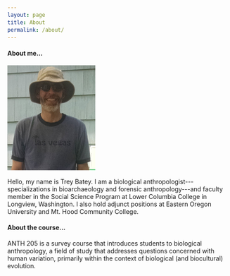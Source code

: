 ```yaml
---
layout: page
title: About
permalink: /about/
---
```


#### About me...

![](https://github.com/bateyt/Anth205/blob/gh-pages/figs/ProfileImageHolder.jpg)

Hello, my name is Trey Batey. I am a biological anthropologist---specializations in bioarchaeology and forensic anthropology---and faculty member in the Social Science Program at Lower Columbia College in Longview, Washington. I also hold adjunct positions at Eastern Oregon University and Mt. Hood Community College.


#### About the course...
ANTH 205 is a survey course that introduces students to biological anthropology, a field of study that addresses questions concerned with human variation, primarily within the context of biological (and biocultural) evolution.